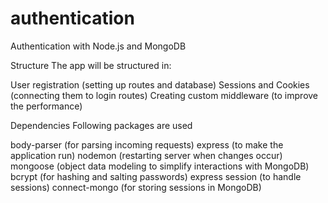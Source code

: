 # authentication
Authentication with Node.js and MongoDB

Structure
The app will be structured in:

User registration (setting up routes and database)
Sessions and Cookies (connecting them to login routes)
Creating custom middleware (to improve the performance)

Dependencies
Following packages are used

body-parser (for parsing incoming requests)
express (to make the application run)
nodemon (restarting server when changes occur)
mongoose (object data modeling to simplify interactions with MongoDB)
bcrypt (for hashing and salting passwords)
express session (to handle sessions)
connect-mongo (for storing sessions in MongoDB)